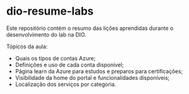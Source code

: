 # dio-resume-labs
Este repositório contém o resumo das lições aprendidas durante o desenvolvimento do lab na DIO.

Tópicos da aula: 
* Quais os tipos de contas Azure;
* Definições e uso de cada conta disponível;
* Página learn da Azure para estudos e preparos para certificações;
* Visibilidade da home do portal e funcionalidades disponíveis;
* Localização dos serviços por categoria.
